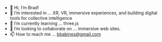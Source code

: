 - 👋 Hi, I’m Brad!
- 👀 I’m interested in ... XR, VR, immersive experiences, and building digital tools for collective intelligence
- 🌱 I’m currently learning ... three.js
- 💞️ I’m looking to collaborate on ... immersive web sites.
- 📫 How to reach me ... bbabines@gmail.com


<!--- 
Instruction for viewing live projects on Github.
1. make sure that the main HTML file of your project is called index.html. If it is not, you will need to rename it.
2. go to your GitHub repo on the web.
3. click on the Settings button from the panel at the top.
4. click on Pages on the left side bar.
5. change the Source from none to main branch and click Save.
6. it may take a few minutes (the GitHub website says up to 10, but we’ve seen it take up to an hour. Do not add a “theme” to your project, or you may have git conflicts, instead, be patient.) but your project should be accessible over the web from your-github-username.github.io/your-github-repo-name (obviously substituting your own details in the link).
--->
